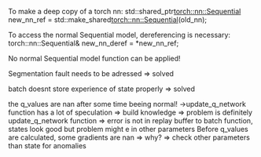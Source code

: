 To make a deep copy of a torch nn:
  std::shared_ptr<torch::nn::Sequential> new_nn_ref = std::make_shared<torch::nn::Sequential>(old_nn);

To access the normal Sequential model, dereferencing is necessary:
 torch::nn::Sequential& new_nn_deref = *new_nn_ref;

No normal Sequential model function can be applied!


Segmentation fault needs to be adressed => solved

batch doesnt store experience of state properly => solved

the q_values are nan after some time beeing normal!
->update_q_network function has a lot of speculation => build knowledge => problem is definitely update_q_network function
=> error is not in replay buffer to batch function, states look good but problem might e in other parameters
Before q_values are calculated, some gradients are nan => why? => check other parameters than state for anomalies
